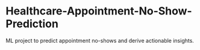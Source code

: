 # Healthcare-Appointment-No-Show-Prediction
ML project to predict appointment no-shows and derive actionable insights.
